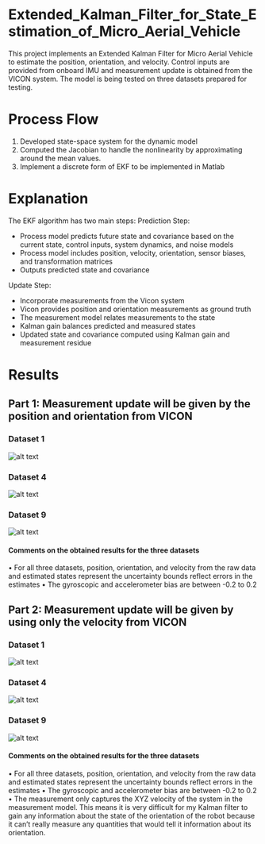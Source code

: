 # Extended_Kalman_Filter_for_State_Estimation_of_Micro_Aerial_Vehicle
This project implements an Extended Kalman Filter for Micro Aerial Vehicle to estimate the position, orientation, and velocity. Control inputs are provided from onboard IMU and measurement update is obtained from the VICON system. The model is being tested on three datasets prepared for testing.

# Process Flow
1. Developed state-space system for the dynamic model
2. Computed the Jacobian to handle the nonlinearity by approximating around the mean values.
3. Implement a discrete form of EKF to be implemented in Matlab

# Explanation
The EKF algorithm has two main steps:
Prediction Step:
* Process model predicts future state and covariance based on the current state, control inputs, system dynamics, and noise models
* Process model includes position, velocity, orientation, sensor biases, and transformation matrices
* Outputs predicted state and covariance

Update Step:
* Incorporate measurements from the Vicon system
* Vicon provides position and orientation measurements as ground truth
* The measurement model relates measurements to the state
* Kalman gain balances predicted and measured states
* Updated state and covariance computed using Kalman gain and measurement residue

# Results
## Part 1: Measurement update will be given by the position and orientation from VICON
### Dataset 1
![alt text](https://github.com/somikdhar729/Extended_Kalman_Filter_for_State_Estimation_of_Micro_Aerial_Vehicle/blob/main/KALMAN_FILTER_Dataset1.png?raw=true)

### Dataset 4
![alt text](https://github.com/somikdhar729/Extended_Kalman_Filter_for_State_Estimation_of_Micro_Aerial_Vehicle/blob/main/KALMAN_FILTER_Dataset4.png?raw=true)

### Dataset 9
![alt text](https://github.com/somikdhar729/Extended_Kalman_Filter_for_State_Estimation_of_Micro_Aerial_Vehicle/blob/main/KALMAN_FILTER_Dataset9.png?raw=true)

#### Comments on the obtained results for the three datasets
• For all three datasets, position, orientation, and velocity from the raw data and estimated states represent
the uncertainty bounds reflect errors in the estimates
• The gyroscopic and accelerometer bias are between -0.2 to 0.2


## Part 2: Measurement update will be given by using only the velocity from VICON
### Dataset 1
![alt text](https://github.com/somikdhar729/Extended_Kalman_Filter_for_State_Estimation_of_Micro_Aerial_Vehicle/blob/main/KALMAN_FILTER_Dataset1_part_2.png?raw=true)

### Dataset 4
![alt text](https://github.com/somikdhar729/Extended_Kalman_Filter_for_State_Estimation_of_Micro_Aerial_Vehicle/blob/main/KALMAN_FILTER_Dataset4_part_2.png?raw=true)

### Dataset 9
![alt text](https://github.com/somikdhar729/Extended_Kalman_Filter_for_State_Estimation_of_Micro_Aerial_Vehicle/blob/main/KALMAN_FILTER_Dataset9_part_2.png?raw=true)

#### Comments on the obtained results for the three datasets
• For all three datasets, position, orientation, and velocity from the raw data and estimated states represent
the uncertainty bounds reflect errors in the estimates
• The gyroscopic and accelerometer bias are between -0.2 to 0.2
• The measurement only captures the XYZ velocity of the system in the measurement model. This means it
is very difficult for my Kalman filter to gain any information about the state of the orientation of the robot
because it can’t really measure any quantities that would tell it information about its orientation.
